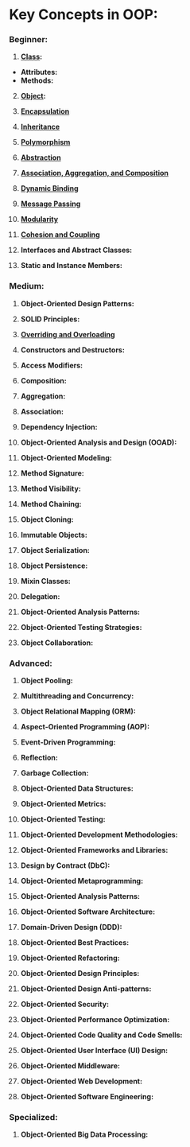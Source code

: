 # Key Concepts in OOP:

### Beginner:

1. **[Class](https://github.com/m-mdy-m/algorithms-data-structures/blob/main/2.OOP/concepts/1-class.md):**

- **Attributes:**
- **Methods:**

2. **[Object](https://github.com/m-mdy-m/algorithms-data-structures/blob/main/2.OOP/concepts/Beginner/2-Object.md):**

3. **[Encapsulation](https://github.com/m-mdy-m/algorithms-data-structures/blob/main/2.OOP/concepts/Beginner/3.Encapsulation.md)**

4. **[Inheritance](https://github.com/m-mdy-m/algorithms-data-structures/blob/main/2.OOP/concepts/Beginner/4.Inheritance.md)**

5. **[Polymorphism](https://github.com/m-mdy-m/algorithms-data-structures/blob/main/2.OOP/concepts/Beginner/5.Polymorphism.md)**

6. **[Abstraction](https://github.com/m-mdy-m/algorithms-data-structures/blob/main/2.OOP/concepts/Beginner/6.Abstraction.md)**

7. **[Association, Aggregation, and Composition](https://github.com/m-mdy-m/algorithms-data-structures/blob/main/2.OOP/concepts/Beginner/7.AAC.md)**

8. **[Dynamic Binding](https://github.com/m-mdy-m/algorithms-data-structures/blob/main/2.OOP/concepts/Beginner/8.DynamicBinding.md)**

9. **[Message Passing](https://github.com/m-mdy-m/algorithms-data-structures/blob/main/2.OOP/concepts/Beginner/9.MessagePassing.md)**

10. **[Modularity](https://github.com/m-mdy-m/algorithms-data-structures/blob/main/2.OOP/concepts/Beginner/10.Modularity.md)**

11. **[Cohesion and Coupling](https://github.com/m-mdy-m/algorithms-data-structures/blob/main/2.OOP/concepts/Beginner/11.CohesionAndCoupling.md)**

12. **Interfaces and Abstract Classes:**

13. **Static and Instance Members:**

### Medium:

1. **Object-Oriented Design Patterns:**

2. **SOLID Principles:**

3. **[Overriding and Overloading](https://github.com/m-mdy-m/algorithms-data-structures/blob/main/2.OOP/concepts/12.OverridingAndOverloading.md)**

4. **Constructors and Destructors:**

5. **Access Modifiers:**

6. **Composition:**

7. **Aggregation:**

8. **Association:**

9. **Dependency Injection:**

10. **Object-Oriented Analysis and Design (OOAD):**

11. **Object-Oriented Modeling:**

12. **Method Signature:**

13. **Method Visibility:**

14. **Method Chaining:**

15. **Object Cloning:**

16. **Immutable Objects:**

17. **Object Serialization:**

18. **Object Persistence:**

19. **Mixin Classes:**

20. **Delegation:**

21. **Object-Oriented Analysis Patterns:**

22. **Object-Oriented Testing Strategies:**

23. **Object Collaboration:**

### Advanced:

1. **Object Pooling:**

2. **Multithreading and Concurrency:**

3. **Object Relational Mapping (ORM):**

4. **Aspect-Oriented Programming (AOP):**

5. **Event-Driven Programming:**

6. **Reflection:**

7. **Garbage Collection:**

8. **Object-Oriented Data Structures:**

9. **Object-Oriented Metrics:**

10. **Object-Oriented Testing:**

11. **Object-Oriented Development Methodologies:**

12. **Object-Oriented Frameworks and Libraries:**

13. **Design by Contract (DbC):**

14. **Object-Oriented Metaprogramming:**

15. **Object-Oriented Analysis Patterns:**

16. **Object-Oriented Software Architecture:**

17. **Domain-Driven Design (DDD):**

18. **Object-Oriented Best Practices:**

19. **Object-Oriented Refactoring:**

20. **Object-Oriented Design Principles:**

21. **Object-Oriented Design Anti-patterns:**

22. **Object-Oriented Security:**

23. **Object-Oriented Performance Optimization:**

24. **Object-Oriented Code Quality and Code Smells:**

25. **Object-Oriented User Interface (UI) Design:**

26. **Object-Oriented Middleware:**

27. **Object-Oriented Web Development:**

28. **Object-Oriented Software Engineering:**

### Specialized:

1. **Object-Oriented Big Data Processing:**
